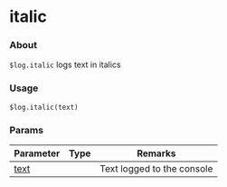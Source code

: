 # italic

### About

`$log.italic` logs text in italics

### Usage

`$log.italic(text)`

### Params

<table><thead><tr><th>Parameter</th><th data-type="select">Type</th><th>Remarks</th></tr></thead><tbody><tr><td><a href="info/params/text">text</a></td><td></td><td>Text logged to the console</td></tr></tbody></table>
